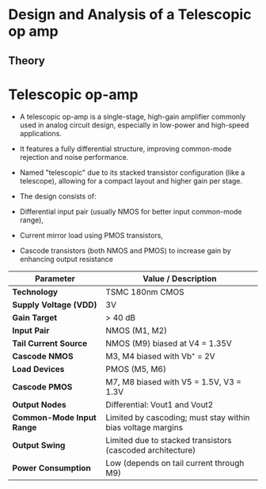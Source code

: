 # Design and Analysis of a Telescopic op amp

## Theory 

# Telescopic op-amp

- A telescopic op-amp is a single-stage, high-gain amplifier commonly used in analog circuit design, especially in low-power and high-speed applications.

- It features a fully differential structure, improving common-mode rejection and noise performance.

- Named "telescopic" due to its stacked transistor configuration (like a telescope), allowing for a compact layout and higher gain per stage.

- The design consists of:

- Differential input pair (usually NMOS for better input common-mode range),

- Current mirror load using PMOS transistors,

- Cascode transistors (both NMOS and PMOS) to increase gain by enhancing output resistance

| **Parameter**               | **Value / Description**                                     |
| --------------------------- | ----------------------------------------------------------- |
| **Technology**              | TSMC 180nm CMOS                                             |
| **Supply Voltage (VDD)**    | 3V                                                          |
| **Gain Target**             | > 40 dB                                                     |
| **Input Pair**              | NMOS (M1, M2)                                               |
| **Tail Current Source**     | NMOS (M9) biased at V4 = 1.35V                              |
| **Cascode NMOS**            | M3, M4 biased with Vb⁺ = 2V                                 |
| **Load Devices**            | PMOS (M5, M6)                                               |
| **Cascode PMOS**            | M7, M8 biased with V5 = 1.5V, V3 = 1.3V                     |
| **Output Nodes**            | Differential: Vout1 and Vout2                               |
| **Common-Mode Input Range** | Limited by cascoding; must stay within bias voltage margins |
| **Output Swing**            | Limited due to stacked transistors (cascoded architecture)  |
| **Power Consumption**       | Low (depends on tail current through M9)                    |

